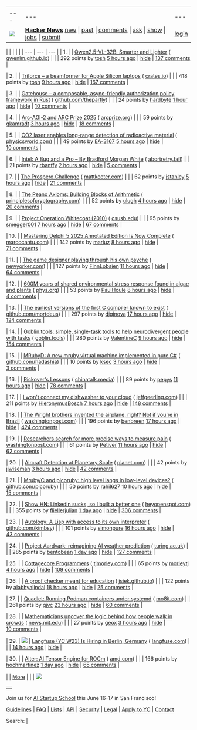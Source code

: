 |     |     |     |
| --- | --- | --- |
| |     |     |     |
| --- | --- | --- |
| [![](https://news.ycombinator.com/y18.svg)](https://news.ycombinator.com/) | **[Hacker News](https://news.ycombinator.com/news)** [new](https://news.ycombinator.com/newest) \| [past](https://news.ycombinator.com/front) \| [comments](https://news.ycombinator.com/newcomments) \| [ask](https://news.ycombinator.com/ask) \| [show](https://news.ycombinator.com/show) \| [jobs](https://news.ycombinator.com/jobs) \| [submit](https://news.ycombinator.com/submit) | [login](https://news.ycombinator.com/login?goto=news) | |

| |     |     |     |
| --- | --- | --- |
| 1. |  | [Qwen2.5-VL-32B: Smarter and Lighter](https://qwenlm.github.io/blog/qwen2.5-vl-32b/) ( [qwenlm.github.io](https://news.ycombinator.com/from?site=qwenlm.github.io)) |
|  | 292 points by [tosh](https://news.ycombinator.com/user?id=tosh) [5 hours ago](https://news.ycombinator.com/item?id=43464068) \| [hide](https://news.ycombinator.com/hide?id=43464068&goto=news) \| [137 comments](https://news.ycombinator.com/item?id=43464068) |

| 2. |  | [Triforce – a beamformer for Apple Silicon laptops](https://crates.io/crates/triforce-lv2) ( [crates.io](https://news.ycombinator.com/from?site=crates.io)) |
|  | 418 points by [tosh](https://news.ycombinator.com/user?id=tosh) [9 hours ago](https://news.ycombinator.com/item?id=43461701) \| [hide](https://news.ycombinator.com/hide?id=43461701&goto=news) \| [167 comments](https://news.ycombinator.com/item?id=43461701) |

| 3. |  | [Gatehouse – a composable, async-friendly authorization policy framework in Rust](https://github.com/thepartly/gatehouse) ( [github.com/thepartly](https://news.ycombinator.com/from?site=github.com/thepartly)) |
|  | 24 points by [hardbyte](https://news.ycombinator.com/user?id=hardbyte) [1 hour ago](https://news.ycombinator.com/item?id=43466221) \| [hide](https://news.ycombinator.com/hide?id=43466221&goto=news) \| [10 comments](https://news.ycombinator.com/item?id=43466221) |

| 4. |  | [Arc-AGI-2 and ARC Prize 2025](https://arcprize.org/blog/announcing-arc-agi-2-and-arc-prize-2025) ( [arcprize.org](https://news.ycombinator.com/from?site=arcprize.org)) |
|  | 59 points by [gkamradt](https://news.ycombinator.com/user?id=gkamradt) [3 hours ago](https://news.ycombinator.com/item?id=43465147) \| [hide](https://news.ycombinator.com/hide?id=43465147&goto=news) \| [18 comments](https://news.ycombinator.com/item?id=43465147) |

| 5. |  | [CO2 laser enables long-range detection of radioactive material](https://physicsworld.com/a/co2-laser-enables-long-range-detection-of-radioactive-material/) ( [physicsworld.com](https://news.ycombinator.com/from?site=physicsworld.com)) |
|  | 49 points by [EA-3167](https://news.ycombinator.com/user?id=EA-3167) [5 hours ago](https://news.ycombinator.com/item?id=43441082) \| [hide](https://news.ycombinator.com/hide?id=43441082&goto=news) \| [10 comments](https://news.ycombinator.com/item?id=43441082) |

| 6. |  | [Intel: A Bug and a Pro – By Bradford Morgan White](https://www.abortretry.fail/p/intel-a-bug-and-a-pro) ( [abortretry.fail](https://news.ycombinator.com/from?site=abortretry.fail)) |
|  | 21 points by [rbanffy](https://news.ycombinator.com/user?id=rbanffy) [2 hours ago](https://news.ycombinator.com/item?id=43465508) \| [hide](https://news.ycombinator.com/hide?id=43465508&goto=news) \| [5 comments](https://news.ycombinator.com/item?id=43465508) |

| 7. |  | [The Prospero Challenge](https://www.mattkeeter.com/projects/prospero/) ( [mattkeeter.com](https://news.ycombinator.com/from?site=mattkeeter.com)) |
|  | 62 points by [jstanley](https://news.ycombinator.com/user?id=jstanley) [5 hours ago](https://news.ycombinator.com/item?id=43458780) \| [hide](https://news.ycombinator.com/hide?id=43458780&goto=news) \| [21 comments](https://news.ycombinator.com/item?id=43458780) |

| 8. |  | [The Peano Axioms: Building Blocks of Arithmetic](https://principlesofcryptography.com/number-theory-primer-an-axiomatic-study-of-natural-numbers-peano-axioms/) ( [principlesofcryptography.com](https://news.ycombinator.com/from?site=principlesofcryptography.com)) |
|  | 52 points by [ulugh](https://news.ycombinator.com/user?id=ulugh) [4 hours ago](https://news.ycombinator.com/item?id=43464541) \| [hide](https://news.ycombinator.com/hide?id=43464541&goto=news) \| [20 comments](https://news.ycombinator.com/item?id=43464541) |

| 9. |  | [Project Operation Whitecoat (2010)](https://scholarworks.lib.csusb.edu/cgi/viewcontent.cgi?article=1201&context=history-in-the-making) ( [csusb.edu](https://news.ycombinator.com/from?site=csusb.edu)) |
|  | 95 points by [smegger001](https://news.ycombinator.com/user?id=smegger001) [7 hours ago](https://news.ycombinator.com/item?id=43462882) \| [hide](https://news.ycombinator.com/hide?id=43462882&goto=news) \| [67 comments](https://news.ycombinator.com/item?id=43462882) |

| 10. |  | [Mastering Delphi 5 2025 Annotated Edition Is Now Complete](https://blog.marcocantu.com/blog/2025-march-mastering-delphi5-annotated-complete.html) ( [marcocantu.com](https://news.ycombinator.com/from?site=marcocantu.com)) |
|  | 142 points by [mariuz](https://news.ycombinator.com/user?id=mariuz) [8 hours ago](https://news.ycombinator.com/item?id=43462299) \| [hide](https://news.ycombinator.com/hide?id=43462299&goto=news) \| [71 comments](https://news.ycombinator.com/item?id=43462299) |

| 11. |  | [The game designer playing through his own psyche](https://www.newyorker.com/culture/persons-of-interest/the-game-designer-playing-through-his-own-psyche) ( [newyorker.com](https://news.ycombinator.com/from?site=newyorker.com)) |
|  | 127 points by [FinnLobsien](https://news.ycombinator.com/user?id=FinnLobsien) [11 hours ago](https://news.ycombinator.com/item?id=43459361) \| [hide](https://news.ycombinator.com/hide?id=43459361&goto=news) \| [64 comments](https://news.ycombinator.com/item?id=43459361) |

| 12. |  | [600M years of shared environmental stress response found in algae and plants](https://phys.org/news/2025-03-million-years-environmental-stress-response.html) ( [phys.org](https://news.ycombinator.com/from?site=phys.org)) |
|  | 53 points by [PaulHoule](https://news.ycombinator.com/user?id=PaulHoule) [8 hours ago](https://news.ycombinator.com/item?id=43436157) \| [hide](https://news.ycombinator.com/hide?id=43436157&goto=news) \| [4 comments](https://news.ycombinator.com/item?id=43436157) |

| 13. |  | [The earliest versions of the first C compiler known to exist](https://github.com/mortdeus/legacy-cc) ( [github.com/mortdeus](https://news.ycombinator.com/from?site=github.com/mortdeus)) |
|  | 297 points by [diginova](https://news.ycombinator.com/user?id=diginova) [17 hours ago](https://news.ycombinator.com/item?id=43433030) \| [hide](https://news.ycombinator.com/hide?id=43433030&goto=news) \| [124 comments](https://news.ycombinator.com/item?id=43433030) |

| 14. |  | [Goblin.tools: simple, single-task tools to help neurodivergent people with tasks](https://goblin.tools/) ( [goblin.tools](https://news.ycombinator.com/from?site=goblin.tools)) |
|  | 280 points by [ValentineC](https://news.ycombinator.com/user?id=ValentineC) [9 hours ago](https://news.ycombinator.com/item?id=43461375) \| [hide](https://news.ycombinator.com/hide?id=43461375&goto=news) \| [154 comments](https://news.ycombinator.com/item?id=43461375) |

| 15. |  | [MRubyD: A new mruby virtual machine implemented in pure C#](https://github.com/hadashiA/MRubyD) ( [github.com/hadashia](https://news.ycombinator.com/from?site=github.com/hadashia)) |
|  | 10 points by [ksec](https://news.ycombinator.com/user?id=ksec) [3 hours ago](https://news.ycombinator.com/item?id=43451279) \| [hide](https://news.ycombinator.com/hide?id=43451279&goto=news) \| [3 comments](https://news.ycombinator.com/item?id=43451279) |

| 16. |  | [Rickover's Lessons](https://www.chinatalk.media/p/rickovers-lessons-how-to-build-a) ( [chinatalk.media](https://news.ycombinator.com/from?site=chinatalk.media)) |
|  | 89 points by [pepys](https://news.ycombinator.com/user?id=pepys) [11 hours ago](https://news.ycombinator.com/item?id=43450884) \| [hide](https://news.ycombinator.com/hide?id=43450884&goto=news) \| [78 comments](https://news.ycombinator.com/item?id=43450884) |

| 17. |  | [I won't connect my dishwasher to your cloud](https://www.jeffgeerling.com/blog/2025/i-wont-connect-my-dishwasher-your-stupid-cloud) ( [jeffgeerling.com](https://news.ycombinator.com/from?site=jeffgeerling.com)) |
|  | 211 points by [HieronymusBosch](https://news.ycombinator.com/user?id=HieronymusBosch) [7 hours ago](https://news.ycombinator.com/item?id=43463200) \| [hide](https://news.ycombinator.com/hide?id=43463200&goto=news) \| [148 comments](https://news.ycombinator.com/item?id=43463200) |

| 18. |  | [The Wright brothers invented the airplane, right? Not if you're in Brazil](https://www.washingtonpost.com/world/2025/03/21/brazil-airplane-wright-brothers-santos-dumont/) ( [washingtonpost.com](https://news.ycombinator.com/from?site=washingtonpost.com)) |
|  | 196 points by [benbreen](https://news.ycombinator.com/user?id=benbreen) [17 hours ago](https://news.ycombinator.com/item?id=43442588) \| [hide](https://news.ycombinator.com/hide?id=43442588&goto=news) \| [424 comments](https://news.ycombinator.com/item?id=43442588) |

| 19. |  | [Researchers search for more precise ways to measure pain](https://www.washingtonpost.com/science/2025/03/23/pain-measure-precision-research/) ( [washingtonpost.com](https://news.ycombinator.com/from?site=washingtonpost.com)) |
|  | 61 points by [Petiver](https://news.ycombinator.com/user?id=Petiver) [11 hours ago](https://news.ycombinator.com/item?id=43457699) \| [hide](https://news.ycombinator.com/hide?id=43457699&goto=news) \| [62 comments](https://news.ycombinator.com/item?id=43457699) |

| 20. |  | [Aircraft Detection at Planetary Scale](https://www.planet.com/pulse/aircraft-detection-at-planetary-scale/) ( [planet.com](https://news.ycombinator.com/from?site=planet.com)) |
|  | 42 points by [jjwiseman](https://news.ycombinator.com/user?id=jjwiseman) [3 hours ago](https://news.ycombinator.com/item?id=43465189) \| [hide](https://news.ycombinator.com/hide?id=43465189&goto=news) \| [42 comments](https://news.ycombinator.com/item?id=43465189) |

| 21. |  | [Mruby/C and picoruby: high level langs in low-level devices?](https://github.com/picoruby/picoruby) ( [github.com/picoruby](https://news.ycombinator.com/from?site=github.com/picoruby)) |
|  | 50 points by [rahil627](https://news.ycombinator.com/user?id=rahil627) [10 hours ago](https://news.ycombinator.com/item?id=43451760) \| [hide](https://news.ycombinator.com/hide?id=43451760&goto=news) \| [15 comments](https://news.ycombinator.com/item?id=43451760) |

| 22. |  | [Show HN: LinkedIn sucks, so I built a better one](https://heyopenspot.com/) ( [heyopenspot.com](https://news.ycombinator.com/from?site=heyopenspot.com)) |
|  | 355 points by [fliellerjulian](https://news.ycombinator.com/user?id=fliellerjulian) [1 day ago](https://news.ycombinator.com/item?id=43454915) \| [hide](https://news.ycombinator.com/hide?id=43454915&goto=news) \| [306 comments](https://news.ycombinator.com/item?id=43454915) |

| 23. |  | [Autology: A Lisp with access to its own interpreter](https://github.com/Kimbsy/autology) ( [github.com/kimbsy](https://news.ycombinator.com/from?site=github.com/kimbsy)) |
|  | 101 points by [simonpure](https://news.ycombinator.com/user?id=simonpure) [16 hours ago](https://news.ycombinator.com/item?id=43434010) \| [hide](https://news.ycombinator.com/hide?id=43434010&goto=news) \| [43 comments](https://news.ycombinator.com/item?id=43434010) |

| 24. |  | [Project Aardvark: reimagining AI weather prediction](https://www.turing.ac.uk/blog/project-aardvark-reimagining-ai-weather-prediction) ( [turing.ac.uk](https://news.ycombinator.com/from?site=turing.ac.uk)) |
|  | 285 points by [bentobean](https://news.ycombinator.com/user?id=bentobean) [1 day ago](https://news.ycombinator.com/item?id=43456723) \| [hide](https://news.ycombinator.com/hide?id=43456723&goto=news) \| [127 comments](https://news.ycombinator.com/item?id=43456723) |

| 25. |  | [Cottagecore Programmers](https://tjmorley.com/blogposts/cottagecoreprogrammers.html) ( [tjmorley.com](https://news.ycombinator.com/from?site=tjmorley.com)) |
|  | 65 points by [morleytj](https://news.ycombinator.com/user?id=morleytj) [4 hours ago](https://news.ycombinator.com/item?id=43464914) \| [hide](https://news.ycombinator.com/hide?id=43464914&goto=news) \| [109 comments](https://news.ycombinator.com/item?id=43464914) |

| 26. |  | [A proof checker meant for education](https://jsiek.github.io/deduce/index.html) ( [jsiek.github.io](https://news.ycombinator.com/from?site=jsiek.github.io)) |
|  | 122 points by [alabhyajindal](https://news.ycombinator.com/user?id=alabhyajindal) [18 hours ago](https://news.ycombinator.com/item?id=43434503) \| [hide](https://news.ycombinator.com/hide?id=43434503&goto=news) \| [25 comments](https://news.ycombinator.com/item?id=43434503) |

| 27. |  | [Quadlet: Running Podman containers under systemd](https://mo8it.com/blog/quadlet/) ( [mo8it.com](https://news.ycombinator.com/from?site=mo8it.com)) |
|  | 261 points by [gjvc](https://news.ycombinator.com/user?id=gjvc) [23 hours ago](https://news.ycombinator.com/item?id=43456934) \| [hide](https://news.ycombinator.com/hide?id=43456934&goto=news) \| [60 comments](https://news.ycombinator.com/item?id=43456934) |

| 28. |  | [Mathematicians uncover the logic behind how people walk in crowds](https://news.mit.edu/2025/mathematicians-uncover-logic-behind-how-crowds-walk-0324) ( [news.mit.edu](https://news.ycombinator.com/from?site=news.mit.edu)) |
|  | 27 points by [geox](https://news.ycombinator.com/user?id=geox) [3 hours ago](https://news.ycombinator.com/item?id=43465256) \| [hide](https://news.ycombinator.com/hide?id=43465256&goto=news) \| [10 comments](https://news.ycombinator.com/item?id=43465256) |

| 29. | ![](https://news.ycombinator.com/s.gif) | [Langfuse (YC W23) Is Hiring in Berlin, Germany](https://langfuse.com/careers) ( [langfuse.com](https://news.ycombinator.com/from?site=langfuse.com)) |
|  | [14 hours ago](https://news.ycombinator.com/item?id=43459100) \| [hide](https://news.ycombinator.com/hide?id=43459100&goto=news) |

| 30. |  | [Aiter: AI Tensor Engine for ROCm](https://rocm.blogs.amd.com/software-tools-optimization/aiter:-ai-tensor-engine-for-rocm%E2%84%A2/README.html) ( [amd.com](https://news.ycombinator.com/from?site=amd.com)) |
|  | 166 points by [hochmartinez](https://news.ycombinator.com/user?id=hochmartinez) [1 day ago](https://news.ycombinator.com/item?id=43451968) \| [hide](https://news.ycombinator.com/hide?id=43451968&goto=news) \| [65 comments](https://news.ycombinator.com/item?id=43451968) |

|  | [More](https://news.ycombinator.com/?p=2) | |
| ![](https://news.ycombinator.com/s.gif)

|     |
| --- |
|  |

Join us for [AI Startup School](https://events.ycombinator.com/ai-sus) this June 16-17 in San Francisco!

[Guidelines](https://news.ycombinator.com/newsguidelines.html) \| [FAQ](https://news.ycombinator.com/newsfaq.html) \| [Lists](https://news.ycombinator.com/lists) \| [API](https://github.com/HackerNews/API) \| [Security](https://news.ycombinator.com/security.html) \| [Legal](https://www.ycombinator.com/legal/) \| [Apply to YC](https://www.ycombinator.com/apply/) \| [Contact](mailto:hn@ycombinator.com)

Search: |
